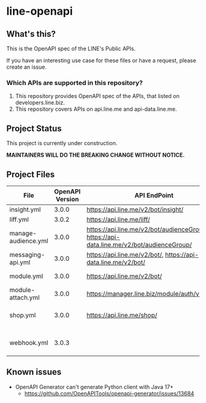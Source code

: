 # line-openapi

## What's this?

This is the OpenAPI spec of the LINE's Public APIs.

If you have an interesting use case for these files or have a request, please create an issue.

### Which APIs are supported in this repository?

1. This repository provides OpenAPI spec of the APIs, that listed on developers.line.biz.
2. This repository covers APIs on api.line.me and api-data.line.me.

## Project Status

This project is currently under construction.

**MAINTAINERS WILL DO THE BREAKING CHANGE WITHOUT NOTICE.**

## Project Files

| File                     | OpenAPI Version | API EndPoint                                                                               | Description              |
|--------------------------|-----------------|--------------------------------------------------------------------------------------------|--------------------------|
| insight.yml              | 3.0.0           | https://api.line.me/v2/bot/insight/                                                        | Insight API              |
| liff.yml                 | 3.0.2           | https://api.line.me/liff/                                                                  | LIFF API                 |
| manage-audience.yml      | 3.0.0           | https://api.line.me/v2/bot/audienceGroup/, https://api-data.line.me/v2/bot/audienceGroup/  | Audience Group API       |
| messaging-api.yml        | 3.0.0           | https://api.line.me/v2/bot/, https://api-data.line.me/v2/bot/                              | Messaging API            |
| module.yml               | 3.0.0           | https://api.line.me/v2/bot/                                                                | Messaging API            |
| module-attach.yml        | 3.0.0           | https://manager.line.biz/module/auth/v1/token                                              | Messaging API            |
| shop.yml                 | 3.0.0           | https://api.line.me/shop/                                                                  | Mission Stickers API     |
|                          |                 |                                                                                            |                          |
| webhook.yml              | 3.0.3           |                                                                                            | Webhook Event Objects    |


## Known issues

- OpenAPI Generator can't generate Python client with Java 17+
  - https://github.com/OpenAPITools/openapi-generator/issues/13684

